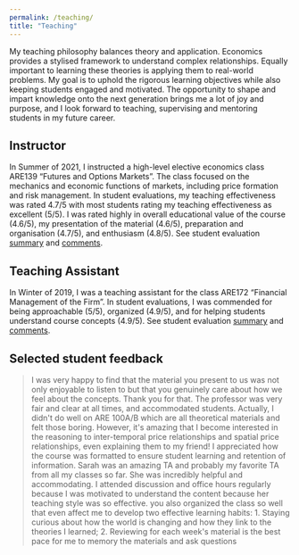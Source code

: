 ```yaml
---
permalink: /teaching/
title: "Teaching"
---
```


My teaching philosophy balances theory and application. Economics provides a stylised framework to understand complex relationships. Equally important to learning these theories is applying them to real-world problems. My goal is to uphold the rigorous learning objectives while also keeping students engaged and motivated. The opportunity to shape and impart knowledge onto the next generation brings me a lot of joy and purpose, and I look forward to teaching, supervising and mentoring students in my future career.

## Instructor

In Summer of 2021, I instructed a high-level elective economics class ARE139 “Futures and Options Markets”. The class focused on the mechanics and economic functions of markets, including price formation and risk management. In student evaluations, my teaching effectiveness was rated 4.7/5 with most students rating my teaching effectiveness as excellent (5/5). I was rated highly in overall educational value of the course (4.6/5), my presentation of the material (4.6/5), preparation and organisation (4.7/5), and enthusiasm (4.8/5). See student evaluation [summary](../assets/ARE139_summary.pdf) and [comments](../assets/ARE139_comments.pdf).

## Teaching Assistant

In Winter of 2019, I was a teaching assistant for the class ARE172 “Financial Management of the Firm”. In student evaluations, I was commended for being approachable (5/5), organized (4.9/5), and for helping students understand course concepts (4.9/5). See student evaluation [summary](../assets/ARE172_summary.pdf) and [comments](../assets/ARE172_comments.pdf).

## Selected student feedback

> I was very happy to find that the material you present to us was not only enjoyable to listen to but that you genuinely care about how we feel about the concepts. Thank you for that.
> The professor was very fair and clear at all times, and accommodated students.
> Actually, I didn't do well on ARE 100A/B which are all theoretical materials and felt those boring. However, it's amazing that I become interested in the reasoning to inter-temporal price relationships and spatial price relationships, even explaining them to my friend!
> I appreciated how the course was formatted to ensure student learning and retention of information.
> Sarah was an amazing TA and probably my favorite TA from all my classes so far. She was incredibly helpful and accommodating. I attended discussion and office hours regularly because I was motivated to understand the content because her teaching style was so effective.
> you also organized the class so well that even affect me to develop two effective learning habits: 1. Staying curious about how the world is changing and how they link to the theories I learned; 2. Reviewing for each week's material is the best pace for me to memory the materials and ask questions

